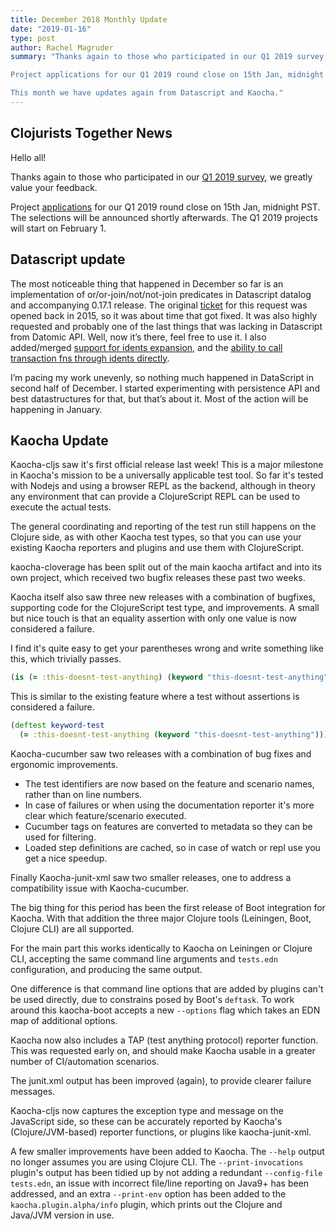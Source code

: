 ```yaml
---
title: December 2018 Monthly Update
date: "2019-01-16"
type: post
author: Rachel Magruder
summary: "Thanks again to those who participated in our Q1 2019 survey, we greatly value your feedback.

Project applications for our Q1 2019 round close on 15th Jan, midnight PST. The selections will be announced shortly afterwards. The Q1 2019 projects will start on February 1.

This month we have updates again from Datascript and Kaocha."
---
```


## Clojurists Together News

Hello all!

Thanks again to those who participated in our [Q1 2019 survey](https://www.clojuriststogether.org/news/q1-2019-survey-results/), we greatly value your feedback.

Project [applications](https://www.clojuriststogether.org/open-source/) for our Q1 2019 round close on 15th Jan, midnight PST. The selections will be announced shortly afterwards. The Q1 2019 projects will start on February 1.

## Datascript update

The most noticeable thing that happened in December so far is an implementation of or/or-join/not/not-join predicates in Datascript datalog and accompanying 0.17.1 release. The original [ticket](https://github.com/tonsky/datascript/issues/50) for this request was opened back in 2015, so it was about time that got fixed. It was also highly requested and probably one of the last things that was lacking in Datascript from Datomic API. Well, now it’s there, feel free to use it. I also added/merged [support for idents expansion](https://github.com/tonsky/datascript/pull/245), and the [ability to call transaction fns through idents directly](https://github.com/tonsky/datascript/commit/34c122e0b5192bb58a797137fbb1f6bd1b236e6d).

I’m pacing my work unevenly, so nothing much happened in DataScript in second half of December. I started experimenting with persistence API and best datastructures for that, but that’s about it. Most of the action will be happening in January.

## Kaocha Update

Kaocha-cljs saw it's first official release last week! This is a major milestone
in Kaocha's mission to be a universally applicable test tool. So far it's tested
with Nodejs and using a browser REPL as the backend, although in theory any
environment that can provide a ClojureScript REPL can be used to execute the
actual tests.

The general coordinating and reporting of the test run still happens on the
Clojure side, as with other Kaocha test types, so that you can use your existing
Kaocha reporters and plugins and use them with ClojureScript.

kaocha-cloverage has been split out of the main kaocha artifact and into its own
project, which received two bugfix releases these past two weeks.

Kaocha itself also saw three new releases with a combination of bugfixes,
supporting code for the ClojureScript test type, and improvements. A small but
nice touch is that an equality assertion with only one value is now considered a
failure.

I find it's quite easy to get your parentheses wrong and write something like
this, which trivially passes.

```clojure
(is (= :this-doesnt-test-anything) (keyword "this-doesnt-test-anything"))
```

This is similar to the existing feature where a test without assertions is
considered a failure.

```clojure
(deftest keyword-test
  (= :this-doesnt-test-anything (keyword "this-doesnt-test-anything")))
```

Kaocha-cucumber saw two releases with a combination of bug fixes and ergonomic
improvements.

- The test identifiers are now based on the feature and scenario names, rather than on line numbers.
- In case of failures or when using the documentation reporter it's more clear which feature/scenario executed.
- Cucumber tags on features are converted to metadata so they can be used for filtering.
- Loaded step definitions are cached, so in case of watch or repl use you get a nice speedup.

Finally Kaocha-junit-xml saw two smaller releases, one to address a compatibility issue with Kaocha-cucumber.

The big thing for this period has been the first release of Boot integration for
Kaocha. With that addition the three major Clojure tools (Leiningen, Boot,
Clojure CLI) are all supported.

For the main part this works identically to Kaocha on Leiningen or Clojure CLI,
accepting the same command line arguments and `tests.edn` configuration, and
producing the same output.

One difference is that command line options that are added by plugins can't be
used directly, due to constrains posed by Boot's `deftask`. To work around this
kaocha-boot accepts a new `--options` flag which takes an EDN map of additional
options.

Kaocha now also includes a TAP (test anything protocol) reporter function. This
was requested early on, and should make Kaocha usable in a greater number of
CI/automation scenarios.

The junit.xml output has been improved (again), to provide clearer failure
messages.

Kaocha-cljs now captures the exception type and message on the JavaScript side,
so these can be accurately reported by Kaocha's (Clojure/JVM-based) reporter
functions, or plugins like kaocha-junit-xml.

A few smaller improvements have been added to Kaocha. The `--help` output no
longer assumes you are using Clojure CLI. The `--print-invocations` plugin's
output has been tidied up by not adding a redundant `--config-file tests.edn`,
an issue with incorrect file/line reporting on Java9+ has been addressed, and an
extra `--print-env` option has been added to the `kaocha.plugin.alpha/info`
plugin, which prints out the Clojure and Java/JVM version in use.
